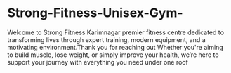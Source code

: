 # Strong-Fitness-Unisex-Gym-
Welcome to Strong Fitness Karimnagar premier fitness centre dedicated to transforming lives through expert training, modern equipment, and a motivating environment.Thank you for reaching out Whether you're aiming to build muscle, lose weight, or simply improve your health, we’re here to support your journey with everything you need under one roof
